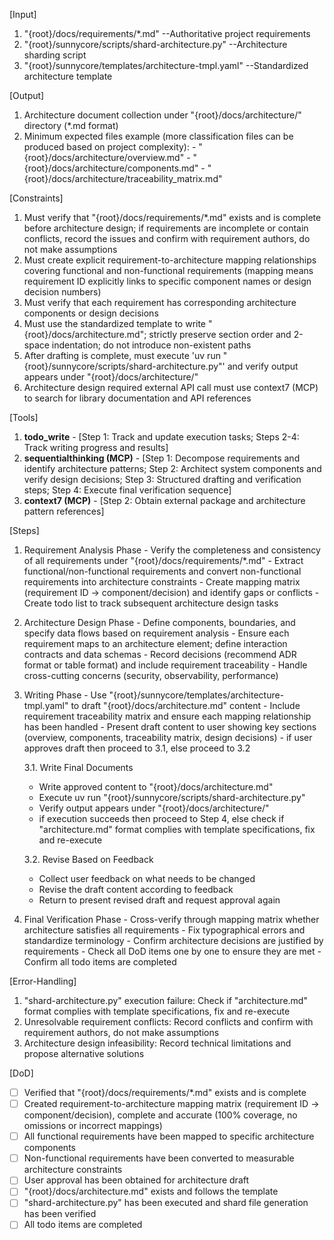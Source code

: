 [Input]
  1. "{root}/docs/requirements/*.md" --Authoritative project requirements
  2. "{root}/sunnycore/scripts/shard-architecture.py" --Architecture sharding script
  3. "{root}/sunnycore/templates/architecture-tmpl.yaml" --Standardized architecture template

[Output]
  1. Architecture document collection under "{root}/docs/architecture/" directory (*.md format)
  2. Minimum expected files example (more classification files can be produced based on project complexity):
    - "{root}/docs/architecture/overview.md"
    - "{root}/docs/architecture/components.md"
    - "{root}/docs/architecture/traceability_matrix.md"

[Constraints]
  1. Must verify that "{root}/docs/requirements/*.md" exists and is complete before architecture design; if requirements are incomplete or contain conflicts, record the issues and confirm with requirement authors, do not make assumptions
  2. Must create explicit requirement-to-architecture mapping relationships covering functional and non-functional requirements (mapping means requirement ID explicitly links to specific component names or design decision numbers)
  3. Must verify that each requirement has corresponding architecture components or design decisions
  4. Must use the standardized template to write "{root}/docs/architecture.md"; strictly preserve section order and 2-space indentation; do not introduce non-existent paths
  5. After drafting is complete, must execute 'uv run "{root}/sunnycore/scripts/shard-architecture.py"' and verify output appears under "{root}/docs/architecture/"
  6. Architecture design required external API call must use context7 (MCP) to search for library documentation and API references

[Tools]
  1. **todo_write**
    - [Step 1: Track and update execution tasks; Steps 2-4: Track writing progress and results]
  2. **sequentialthinking (MCP)**
    - [Step 1: Decompose requirements and identify architecture patterns; Step 2: Architect system components and verify design decisions; Step 3: Structured drafting and verification steps; Step 4: Execute final verification sequence]
  3. **context7 (MCP)**
    - [Step 2: Obtain external package and architecture pattern references]

[Steps]
  1. Requirement Analysis Phase
    - Verify the completeness and consistency of all requirements under "{root}/docs/requirements/*.md"
    - Extract functional/non-functional requirements and convert non-functional requirements into architecture constraints
    - Create mapping matrix (requirement ID → component/decision) and identify gaps or conflicts
    - Create todo list to track subsequent architecture design tasks

  2. Architecture Design Phase
    - Define components, boundaries, and specify data flows based on requirement analysis
    - Ensure each requirement maps to an architecture element; define interaction contracts and data schemas
    - Record decisions (recommend ADR format or table format) and include requirement traceability
    - Handle cross-cutting concerns (security, observability, performance)

  3. Writing Phase
    - Use "{root}/sunnycore/templates/architecture-tmpl.yaml" to draft "{root}/docs/architecture.md" content
    - Include requirement traceability matrix and ensure each mapping relationship has been handled
    - Present draft content to user showing key sections (overview, components, traceability matrix, design decisions)
    - if user approves draft then proceed to 3.1, else proceed to 3.2
      
      3.1. Write Final Documents
        - Write approved content to "{root}/docs/architecture.md"
        - Execute uv run "{root}/sunnycore/scripts/shard-architecture.py"
        - Verify output appears under "{root}/docs/architecture/"
        - if execution succeeds then proceed to Step 4, else check if "architecture.md" format complies with template specifications, fix and re-execute
      
      3.2. Revise Based on Feedback
        - Collect user feedback on what needs to be changed
        - Revise the draft content according to feedback
        - Return to present revised draft and request approval again

  4. Final Verification Phase
    - Cross-verify through mapping matrix whether architecture satisfies all requirements
    - Fix typographical errors and standardize terminology
    - Confirm architecture decisions are justified by requirements
    - Check all DoD items one by one to ensure they are met
    - Confirm all todo items are completed

[Error-Handling]
  1. "shard-architecture.py" execution failure: Check if "architecture.md" format complies with template specifications, fix and re-execute
  2. Unresolvable requirement conflicts: Record conflicts and confirm with requirement authors, do not make assumptions
  3. Architecture design infeasibility: Record technical limitations and propose alternative solutions

[DoD]
  - [ ] Verified that "{root}/docs/requirements/*.md" exists and is complete
  - [ ] Created requirement-to-architecture mapping matrix (requirement ID → component/decision), complete and accurate (100% coverage, no omissions or incorrect mappings)
  - [ ] All functional requirements have been mapped to specific architecture components
  - [ ] Non-functional requirements have been converted to measurable architecture constraints
  - [ ] User approval has been obtained for architecture draft
  - [ ] "{root}/docs/architecture.md" exists and follows the template
  - [ ] "shard-architecture.py" has been executed and shard file generation has been verified
  - [ ] All todo items are completed
